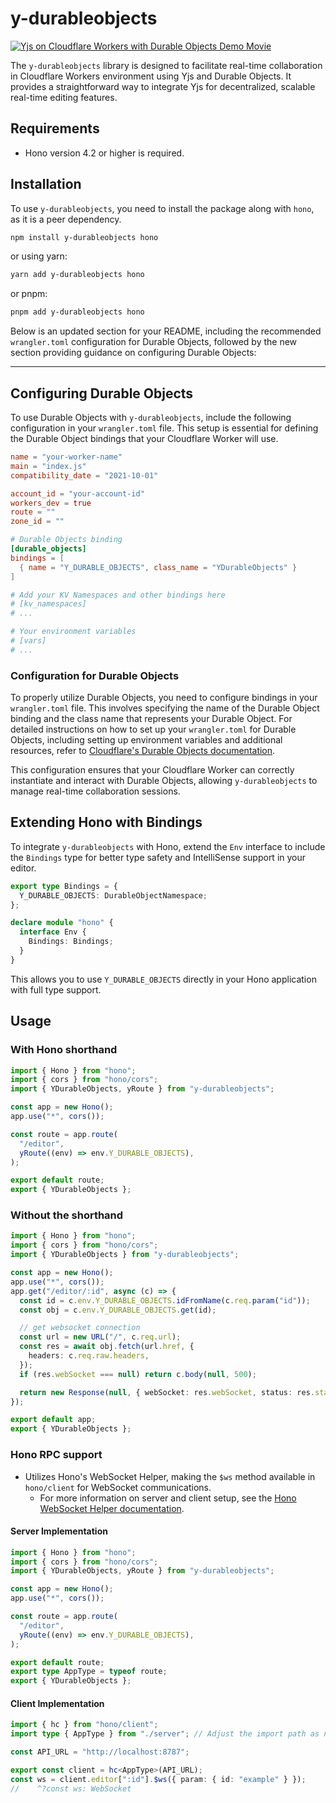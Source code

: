 # y-durableobjects

[![Yjs on Cloudflare Workers with Durable Objects Demo Movie](https://i.gyazo.com/e94637740dbb11fc5107b0cd0850326d.gif)](https://gyazo.com/e94637740dbb11fc5107b0cd0850326d)

The `y-durableobjects` library is designed to facilitate real-time collaboration in Cloudflare Workers environment using Yjs and Durable Objects. It provides a straightforward way to integrate Yjs for decentralized, scalable real-time editing features.

## Requirements

- Hono version 4.2 or higher is required.

## Installation

To use `y-durableobjects`, you need to install the package along with `hono`, as it is a peer dependency.

```bash
npm install y-durableobjects hono
```

or using yarn:

```bash
yarn add y-durableobjects hono
```

or pnpm:

```bash
pnpm add y-durableobjects hono
```

Below is an updated section for your README, including the recommended `wrangler.toml` configuration for Durable Objects, followed by the new section providing guidance on configuring Durable Objects:

---

## Configuring Durable Objects

To use Durable Objects with `y-durableobjects`, include the following configuration in your `wrangler.toml` file. This setup is essential for defining the Durable Object bindings that your Cloudflare Worker will use.

```toml
name = "your-worker-name"
main = "index.js"
compatibility_date = "2021-10-01"

account_id = "your-account-id"
workers_dev = true
route = ""
zone_id = ""

# Durable Objects binding
[durable_objects]
bindings = [
  { name = "Y_DURABLE_OBJECTS", class_name = "YDurableObjects" }
]

# Add your KV Namespaces and other bindings here
# [kv_namespaces]
# ...

# Your environment variables
# [vars]
# ...
```

### Configuration for Durable Objects

To properly utilize Durable Objects, you need to configure bindings in your `wrangler.toml` file. This involves specifying the name of the Durable Object binding and the class name that represents your Durable Object. For detailed instructions on how to set up your `wrangler.toml` for Durable Objects, including setting up environment variables and additional resources, refer to [Cloudflare's Durable Objects documentation](https://developers.cloudflare.com/durable-objects/get-started/#5-configure-durable-object-bindings).

This configuration ensures that your Cloudflare Worker can correctly instantiate and interact with Durable Objects, allowing `y-durableobjects` to manage real-time collaboration sessions.

## Extending Hono with Bindings

To integrate `y-durableobjects` with Hono, extend the `Env` interface to include the `Bindings` type for better type safety and IntelliSense support in your editor.

```typescript
export type Bindings = {
  Y_DURABLE_OBJECTS: DurableObjectNamespace;
};

declare module "hono" {
  interface Env {
    Bindings: Bindings;
  }
}
```

This allows you to use `Y_DURABLE_OBJECTS` directly in your Hono application with full type support.

## Usage

### With Hono shorthand

```typescript
import { Hono } from "hono";
import { cors } from "hono/cors";
import { YDurableObjects, yRoute } from "y-durableobjects";

const app = new Hono();
app.use("*", cors());

const route = app.route(
  "/editor",
  yRoute((env) => env.Y_DURABLE_OBJECTS),
);

export default route;
export { YDurableObjects };
```

### Without the shorthand

```typescript
import { Hono } from "hono";
import { cors } from "hono/cors";
import { YDurableObjects } from "y-durableobjects";

const app = new Hono();
app.use("*", cors());
app.get("/editor/:id", async (c) => {
  const id = c.env.Y_DURABLE_OBJECTS.idFromName(c.req.param("id"));
  const obj = c.env.Y_DURABLE_OBJECTS.get(id);

  // get websocket connection
  const url = new URL("/", c.req.url);
  const res = await obj.fetch(url.href, {
    headers: c.req.raw.headers,
  });
  if (res.webSocket === null) return c.body(null, 500);

  return new Response(null, { webSocket: res.webSocket, status: res.status });
});

export default app;
export { YDurableObjects };
```

### Hono RPC support

- Utilizes Hono's WebSocket Helper, making the `$ws` method available in `hono/client` for WebSocket communications.
  - For more information on server and client setup, see the [Hono WebSocket Helper documentation](https://hono.dev/helpers/websocket#server-and-client).

#### Server Implementation

```typescript
import { Hono } from "hono";
import { cors } from "hono/cors";
import { YDurableObjects, yRoute } from "y-durableobjects";

const app = new Hono();
app.use("*", cors());

const route = app.route(
  "/editor",
  yRoute((env) => env.Y_DURABLE_OBJECTS),
);

export default route;
export type AppType = typeof route;
export { YDurableObjects };
```

#### Client Implementation

```typescript
import { hc } from "hono/client";
import type { AppType } from "./server"; // Adjust the import path as needed

const API_URL = "http://localhost:8787";

export const client = hc<AppType>(API_URL);
const ws = client.editor[":id"].$ws({ param: { id: "example" } });
//    ^?const ws: WebSocket
```
